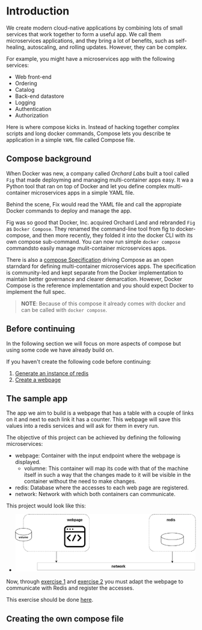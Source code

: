 # Introduction

We create modern cloud-native applications by combining lots of small services that work together to form a useful app. We call them microservices applications, and they bring a lot of benefits, such as self-healing, autoscaling, and rolling updates. However, they can be complex.

For example, you might have a microservices app with the following services:
- Web front-end
- Ordering
- Catalog
- Back-end datastore
- Logging
- Authentication
- Authorization

Here is where compose kicks in. Instead of hacking together complex scripts and long docker commands, Compose lets you describe te application in a simple `YAML` file called Compose file.

## Compose background

When Docker was new, a company called _Orchard Labs_ built a tool called `Fig` that made deployming and managing multi-container apps easy. It wa a Python tool that ran on top of Docker and let you define complex multi-container microservices apps in a simple YAML file.

Behind the scene, Fix would read the YAML file and call the appropiate Docker commands to deploy and manage the app.

Fig was so good that Docker, Inc. acquired Orchard Land and rebranded `Fig` as `Docker Compose`. They renamed the command-line tool from fig to docker-compose, and then more recently, they folded it into the docker CLI with its own compose sub-command. You can now run simple `docker compose` commandsto easily manage mulit-container microservices apps.

There is also a [compose Specification](https://compose-spec.io/) driving Compose as an open starndard for defining multi-container microservices apps. The specification is community-led and kept separate from the Docker implementation to maintain better governance and clearer demarcation. However, Docker Compose is the reference implementation and you should expect Docker to implement the full spec.

> __NOTE__: Because of this compose it already comes with docker and can be called with `docker compose`.

## Before continuing

In the following section we will focus on more aspects of compose but using some code we have already build on.

If you haven't create the following code before continuing:
1. [Generate an instance of redis](../exercises/1-generate-a-redis-instance/README.md)
2. [Create a webpage](../exercises/2-generate-a-webpage/README.md)

## The sample app

The app we aim to build is a webpage that has a table with a couple of links on it and next to each link it has a counter. This webpage will save this values into a redis services and will ask for them in every run.

The objective of this project can be achieved by defining the following microservices:
- webpage: Container with the input endpoint where the webpage is displayed.
    - volumne: This container will map its code with that of the machine itself in such a way that the changes made to it will be visible in the container without the need to make changes.
- redis: Database where the accesses to each web page are registered.
- network: Network with which both containers can communicate.

This project would look like this:

- ![image](./static/0_introduction/diagram_build_done.png)

Now, through [exercise 1](../exercises/1-generate-a-redis-instance/README.md) and [exercise 2](../exercises/2-generate-a-webpage/README.md) you must adapt the webpage to communicate with Redis and register the accesses.

This exercise should be done [here](../exercises/3-webpage-communicates-with-redis/README.md).

## Creating the own compose file

